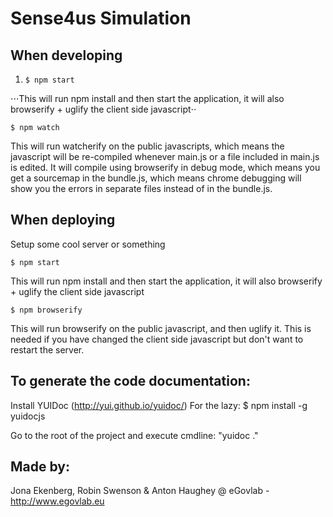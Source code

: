 # Sense4us Simulation

## When developing
1. ```$ npm start```

⋅⋅⋅This will run npm install and then start the application, it will also browserify + uglify the client side javascript⋅⋅

```
$ npm watch
```
This will run watcherify on the public javascripts, which means the javascript will be re-compiled whenever main.js or a file included in main.js is edited. It will compile using browserify in debug mode, which means you get a sourcemap in the bundle.js, which means chrome debugging will show you the errors in separate files instead of in the bundle.js.

## When deploying
Setup some cool server or something

```
$ npm start
```
This will run npm install and then start the application, it will also browserify + uglify the client side javascript

```
$ npm browserify
```
This will run browserify on the public javascript, and then uglify it. This is needed if you have changed the client side javascript but don't want to restart the server.

## To generate the code documentation:
Install YUIDoc (http://yui.github.io/yuidoc/)
	For the lazy: $ npm install -g yuidocjs

Go to the root of the project and execute cmdline: "yuidoc ."

## Made by:
Jona Ekenberg, Robin Swenson & Anton Haughey
@ eGovlab - http://www.egovlab.eu